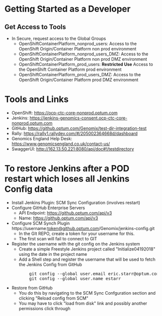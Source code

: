 # Getting Started as a Developer

## Get Access to Tools
- In Secure, request access to the Global Groups 
  - OpenShiftContainerPlatform_nonprod_users:  Access to the OpenShift Origin/Container Platform non prod environment
  - OpenShiftContainerPlatform_nonprod_users_DMZ:  Access to the OpenShift Origin/Container Platform non prod DMZ environment
  - OpenShiftContainerPlatform_prod_users:  **Restricted Use** Access to the OpenShift Container Platform prod environment
  - OpenShiftContainerPlatform_prod_users_DMZ: Access to the OpenShift Origin/Container Platform prod DMZ environment
  
# Tools and Links
- OpenShift: https://ocp-ctc-core-nonprod.optum.com
- Jenkins: https://jenkins-genomics-consent.ocp-ctc-core-nonprod.optum.com
- GitHub: https://github.optum.com/Genomix/test-dir-integration-test
- Rally: https://rally1.rallydev.com/#/205002364668d/dashboard
- Genomics England Help Desk: https://www.genomicsengland.co.uk/contact-us/
- SwaggerUI: http://162.13.50.221:8080/api/doc#!/testdirectory





# To restore Jenkins after a POD restart which loses all Jenkins Config data
- Install Jenkins Plugin:  SCM Sync Configuration (involves restart)
- Configure GitHub Enterprise Servers
  - API Endpoint: https://github.optum.com/api/v3
  - Name: https://github.optum.com/api/v3
- Configure SCM Synch Plugin<br>
    https://username:token@github.optum.com/Genomix/jenkins-config.git<br>
    -  In the GIt REPO, create a token for your username for this.
    - The first scan will fail to connect to GIT
- Register the username with the git config on the Jenkins system
  - Create a simple Freestyle Jenkins project called "Initialize04192018" using the date in the project name
  - Add a Shell step and register the username that will be used to fetch the Jenkins Config from GitHub
    <pre>
        git config --global user.email eric.starr@optum.com
        git config --global user.name estarr
    </pre>
- Restore from GitHub
  - You do this by navigating to the SCM Sync Confguration section and clicking "Reload config from SCM"
  - You may have to click "load from disk" link and possibly another permissions click through

  

